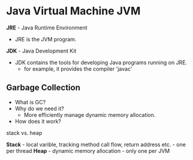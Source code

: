<extoc></extoc>

# Java Virtual Machine JVM

**JRE** - Java Runtime Environment

- JRE is the JVM program.

**JDK** - Java Development Kit

- JDK contains the tools for developing Java programs running on JRE.
    - for example, it provides the compiler 'javac'
    
    

## Garbage Collection


- What is GC?
- Why do we need it?
    - More efficiently manage dynamic memory allocation.
- How does it work?

stack vs. heap

**Stack** - local varible, tracking method call flow, return address etc. - one per thread
**Heap** - dynamic memory allocation - only one per JVM